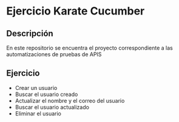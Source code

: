 # Ejercicio Karate Cucumber

## Descripción
En este repositorio se encuentra el proyecto correspondiente a las automatizaciones de pruebas de APIS

## Ejercicio
- Crear un usuario
- Buscar el usuario creado
- Actualizar el nombre y el correo del usuario
- Buscar el usuario actualizado
- Eliminar el usuario
